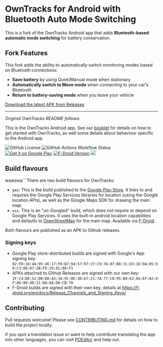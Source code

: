 # OwnTracks for Android with Bluetooth Auto Mode Switching

This is a fork of the OwnTracks Android app that adds **Bluetooth-based automatic mode switching** for battery conservation.

## Fork Features

This fork adds the ability to automatically switch monitoring modes based on Bluetooth connections:
- **Save battery** by using Quiet/Manual mode when stationary
- **Automatically switch to Move mode** when connecting to your car's Bluetooth
- **Return to battery-saving mode** when you leave your vehicle

[Download the latest APK from Releases](https://github.com/rmaher001/owntracks-android/releases)

---

*Original OwnTracks README follows:*

This is the OwnTracks Android app. See our [booklet](http://owntracks.org/booklet/features/android/) for details on how to get started with OwnTracks, as well some details about behaviour specific to the Android app.

![GitHub License](https://img.shields.io/github/license/owntracks/android) ![GitHub Actions Workflow Status](https://img.shields.io/github/actions/workflow/status/owntracks/android/build-and-test.yaml?branch=master) [![Get it on Google Play](https://img.shields.io/endpoint?color=green&logo=google-play&logoColor=green&url=https%3A%2F%2Fplay.cuzi.workers.dev%2Fplay%3Fi%3Dorg.owntracks.android%26gl%3DUS%26hl%3Den%26l%3D%24name%26m%3D%24version)](https://play.google.com/store/apps/details?id=org.owntracks.android&hl=en_GB) [![F-Droid Version](https://img.shields.io/f-droid/v/org.owntracks.android)](https://f-droid.org/en/packages/org.owntracks.android/) [<img src="https://img.shields.io/endpoint?url=https://apt.izzysoft.de/fdroid/api/v1/shield/org.owntracks.android">](https://apt.izzysoft.de/packages/org.owntracks.android)



## Build flavours

wawawa```There are two build flavours for OwnTracks:

* `gms`: This is the build published to the [Google Play Store](https://play.google.com/store/apps/details?id=org.owntracks.android). It links to and requires the Google Play Services libraries for location (using the Google location APIs), as well as the Google Maps SDK for drawing the main map.
* `oss`: This is an "un-Googled" build, which does not require or depend on Google Play Services. It uses the built-in android location capabilities and defaults to [OpenStreetMap](https://www.openstreetmap.org/) for the main map. Available via [F-Droid](https://f-droid.org/packages/org.owntracks.android/).

Both flavours are published as an APK to Github releases.

### Signing keys

* Google Play store-distributed builds are signed with Google's App signing key: `02:FD:16:4A:95:46:17:F0:B7:94:57:97:37:C9:7A:07:B8:31:83:1D:0A:05:90:C3:8D:07:2B:FE:29:01:08:F1`
* APKs attached to Github Releases are signed with our own key: `1F:C4:DE:52:D0:DA:A3:3A:9C:0E:3D:67:21:7A:77:C8:95:B4:62:66:EF:02:0F:AD:0D:48:21:6A:6A:D6:CB:70`
* F-Droid builds are signed with their own key, details at <https://f-droid.org/en/docs/Release_Channels_and_Signing_Keys/>

## Contributing

Pull requests welcome! Please see [CONTRIBUTING.md](https://github.com/owntracks/android/blob/master/CONTRIBUTING.md) for details on how to build the project locally.

If you spot a translation issue or want to help contribute translating the app into other languages, you can visit [POEditor](https://poeditor.com/join/project?hash=xe6LPP0Jnx) and help out.
